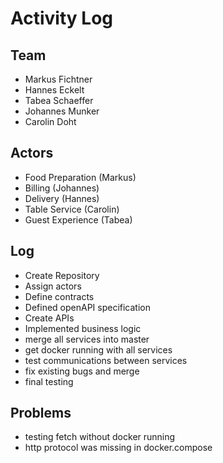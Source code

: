 # Activity Log

## Team

- Markus Fichtner
- Hannes Eckelt
- Tabea Schaeffer
- Johannes Munker
- Carolin Doht

## Actors

- Food Preparation (Markus)
- Billing (Johannes)
- Delivery (Hannes)
- Table Service (Carolin)
- Guest Experience (Tabea)

## Log

- Create Repository
- Assign actors
- Define contracts
- Defined openAPI specification
- Create APIs
- Implemented business logic
- merge all services into master 
- get docker running with all services
- test communications between services
- fix existing bugs and merge
- final testing

## Problems

- testing fetch without docker running
- http protocol was missing in docker.compose

 
